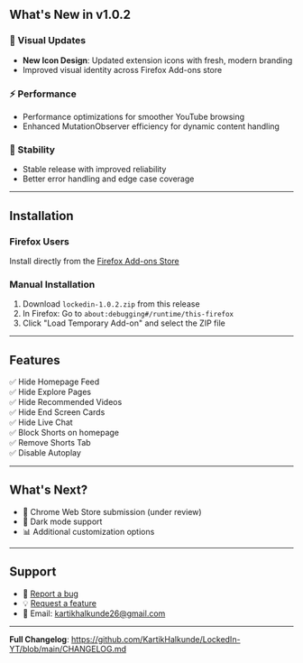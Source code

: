 ## What's New in v1.0.2

### 🎨 Visual Updates
- **New Icon Design**: Updated extension icons with fresh, modern branding
- Improved visual identity across Firefox Add-ons store

### ⚡ Performance
- Performance optimizations for smoother YouTube browsing
- Enhanced MutationObserver efficiency for dynamic content handling

### 🔧 Stability
- Stable release with improved reliability
- Better error handling and edge case coverage

---

## Installation

### Firefox Users
Install directly from the [Firefox Add-ons Store](https://addons.mozilla.org/en-US/firefox/addon/lockedin-yt/)

### Manual Installation
1. Download `lockedin-1.0.2.zip` from this release
2. In Firefox: Go to `about:debugging#/runtime/this-firefox`
3. Click "Load Temporary Add-on" and select the ZIP file

---

## Features

✅ Hide Homepage Feed  
✅ Hide Explore Pages  
✅ Hide Recommended Videos  
✅ Hide End Screen Cards  
✅ Hide Live Chat  
✅ Block Shorts on homepage  
✅ Remove Shorts Tab  
✅ Disable Autoplay  

---

## What's Next?

- 🚀 Chrome Web Store submission (under review)
- 🌙 Dark mode support
- 📊 Additional customization options

---

## Support

- 🐛 [Report a bug](https://github.com/KartikHalkunde/LockedIn-YT/issues)
- 💡 [Request a feature](https://github.com/KartikHalkunde/LockedIn-YT/discussions)
- 📧 Email: kartikhalkunde26@gmail.com

---

**Full Changelog**: https://github.com/KartikHalkunde/LockedIn-YT/blob/main/CHANGELOG.md
